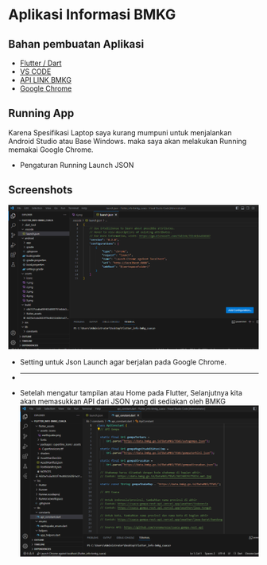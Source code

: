 
# Aplikasi Informasi BMKG




## Bahan pembuatan Aplikasi

 - [Flutter / Dart](https://docs.flutter.dev/get-started/install)
 - [VS CODE](https://code.visualstudio.com/)
 - [API LINK BMKG](https://github.com/farizdotid/DAFTAR-API-LOKAL-INDONESIA)
 - [Google Chrome](https://www.google.com/chrome/)


## Running App

Karena Spesifikasi Laptop saya kurang mumpuni untuk menjalankan Android Studio atau Base Windows. maka saya akan melakukan Running memakai Google Chrome.

- Pengaturan Running Launch JSON 

## Screenshots

![App Screenshot](https://raw.githubusercontent.com/robiyanto20/INFORMASI-BMKG/master/jsonlaunch.png)

* Setting untuk Json Launch agar berjalan pada Google Chrome.
* -------------------------------------------------------------------------------
- Setelah mengatur tampilan atau Home pada Flutter, Selanjutnya kita akan memasukkan API dari JSON yang di sediakan oleh BMKG
![App Screenshot](https://raw.githubusercontent.com/robiyanto20/INFORMASI-BMKG/master/apibmkg.png)

